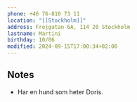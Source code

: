 ```yaml
---
phone: ‭+46 76-810 73 11‬
location: "[[Stockholm]]"
address: Frejgatan 6A, 114 20 Stockholm
lastname: Martini
birthday: 10/06
modified: 2024-09-15T17:00:34+02:00
---
```


## Notes

- Har en hund som heter Doris.
